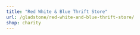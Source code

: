 ```yaml
---
title: "Red White & Blue Thrift Store"
url: /gladstone/red-white-and-blue-thrift-store/
shop: charity
---
```

